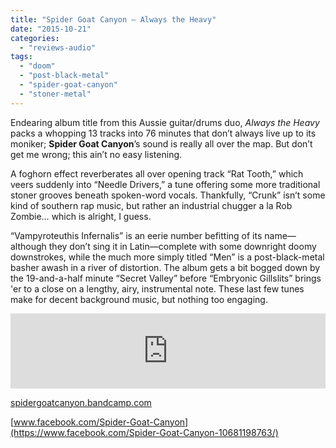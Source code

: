 ```yaml
---
title: "Spider Goat Canyon – Always the Heavy"
date: "2015-10-21"
categories: 
  - "reviews-audio"
tags: 
  - "doom"
  - "post-black-metal"
  - "spider-goat-canyon"
  - "stoner-metal"
---
```


Endearing album title from this Aussie guitar/drums duo, _Always the Heavy_ packs a whopping 13 tracks into 76 minutes that don’t always live up to its moniker; **Spider Goat Canyon**’s sound is really all over the map. But don’t get me wrong; this ain’t no easy listening.

A foghorn effect reverberates all over opening track “Rat Tooth,” which veers suddenly into “Needle Drivers,” a tune offering some more traditional stoner grooves beneath spoken-word vocals. Thankfully, “Crunk” isn’t some kind of southern rap music, but rather an industrial chugger a la Rob Zombie… which is alright, I guess.

“Vampyroteuthis Infernalis” is an eerie number befitting of its name—although they don’t sing it in Latin—complete with some downright doomy downstrokes, while the much more simply titled “Men” is a post-black-metal basher awash in a river of distortion. The album gets a bit bogged down by the 19-and-a-half minute “Secret Valley” before “Embryonic Gillslits” brings 'er to a close on a lengthy, airy, instrumental note. These last few tunes make for decent background music, but nothing too engaging.

<iframe style="border: 0; width: 100%; height: 120px;" src="https://bandcamp.com/EmbeddedPlayer/album=1286205623/size=large/bgcol=ffffff/linkcol=0687f5/tracklist=false/artwork=small/transparent=true/" width="300" height="150" seamless=""><a href="http://spidergoatcanyon.bandcamp.com/album/always-the-heavy">Always The Heavy by Spider Goat Canyon</a></iframe>

[spidergoatcanyon.bandcamp.com](https://spidergoatcanyon.bandcamp.com)

[www.facebook.com/Spider-Goat-Canyon](https://www.facebook.com/Spider-Goat-Canyon-10681198763/)
